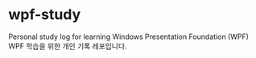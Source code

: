 # wpf-study
Personal study log for learning Windows Presentation Foundation (WPF)   
WPF 학습을 위한 개인 기록 레포입니다.

